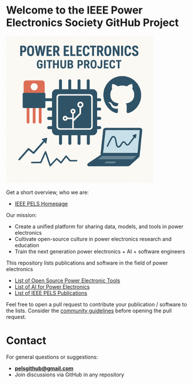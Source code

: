 # Welcome to the IEEE Power Electronics Society GitHub Project
<img src="logo.png" height="400">

Get a short overview, who we are:
 * [IEEE PELS Homepage](https://www.ieee-pels.org/)

Our mission: 
 * Create a unified platform for sharing data, models, and tools in power electronics
 * Cultivate open-source culture in power electronics research and education
 * Train the next generation power electronics + AI + software engineers

This repository lists publications and software in the field of power electronics
 * [List of Open Source Power Electronic Tools](https://github.com/IEEE-PELS/awesome-open-source-power-electronics)
 * [List of AI for Power Electronics](https://github.com/IEEE-PELS/ai-for-power-electronics)
 * [List of IEEE PELS Publications](https://github.com/IEEE-PELS/PELS-Publications)

Feel free to open a pull request to contribute your publication / software to the lists. Consider the [community guidelines](https://github.com/IEEE-PELS/community-guidelines) before opening the pull request.

# Contact

For general questions or suggestions:
- **pelsgithub@gmail.com**
- Join discussions via GitHub in any repository
